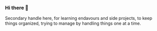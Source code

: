 ### Hi there 👋
Secondary handle here, for learning endavours and side projects, to keep things organized, trying to manage by handling things one at a time.
